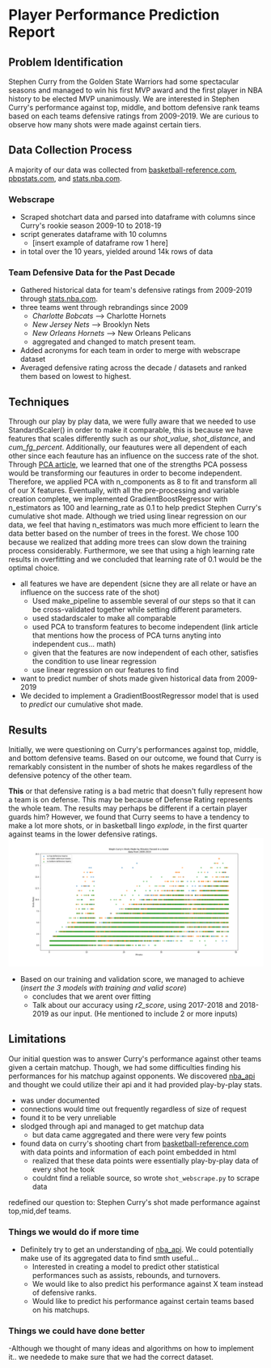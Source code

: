 # Player Performance Prediction Report

<!-- 
The problem you are addressing, particularly how you refined the provided idea.

The data that you used: how it was gathered, cleaned, etc.

Techniques you used to analyse the data.

Your results/findings/conclusions.

Some appropriate visualization of your data/results.

Limitations: problems you encountered, things you would do if you had more time, things you should have done in retrospect, etc. 
-->

## Problem Identification

Stephen Curry from the Golden State Warriors had some spectacular seasons and managed to win his first MVP award and the first player in NBA history to be elected MVP unanimously. We are interested in Stephen Curry's performance against top, middle, and bottom defensive rank teams based on each teams defensive ratings from 2009-2019. We are curious to observe how many shots were made against certain tiers.  

## Data Collection Process

A majority of our data was collected from [basketball-reference.com](https://www.basketball-reference.com/), [pbpstats.com](http://www.pbpstats.com/), and [stats.nba.com](https://stats.nba.com/).

### Webscrape

- Scraped shotchart data and parsed into dataframe with columns since Curry's rookie season 2009-10 to 2018-19
- script generates dataframe with 10 columns
  - [insert example of dataframe row 1 here]
- in total over the 10 years, yielded around 14k rows of data

### Team Defensive Data for the Past Decade

- Gathered historical data for team's defensive ratings from 2009-2019 through [stats.nba.com](https://stats.nba.com/).
- three teams went through rebrandings since 2009
  - *Charlotte Bobcats* --> Charlotte Hornets
  - *New Jersey Nets* --> Brooklyn Nets
  - *New Orleans Hornets* --> New Orleans Pelicans
  - aggregated and changed to match present team.
- Added acronyms for each team in order to merge with webscrape dataset
- Averaged defensive rating across the decade / datasets and ranked them based on lowest to highest.

## Techniques
Through our play by play data, we were fully aware that we needed to use StandardScaler() in order to make it comparable, this is because we have features that scales differently such as our *shot_value*, *shot_distance*, and *cum_fg_percent*. Additionally, our feautures were all dependent of each other since each feauture has an influence on the success rate of the shot. Through [PCA article](https://towardsdatascience.com/a-one-stop-shop-for-principal-component-analysis-5582fb7e0a9c), we learned that one of the strengths PCA possess would be transforming our  feautures in order to become independent. Therefore, we applied PCA with n_components as 8 to fit and transform all of our X features. Eventually, with all the pre-processing and variable creation complete, we implemented GradientBoostRegressor with n_estimators as 100 and learning_rate as 0.1 to help predict Stephen Curry's cumulative shot made. Although we tried using linear regression on our data, we feel that having n_estimators was much more efficient to learn the data better based on the number of trees in the forest. We chose 100 because we realized that adding more trees can slow down the training process considerably. Furthermore, we see that using a high learning rate results in overfitting and we concluded that learning rate of 0.1 would be the optimal choice.
<!-- aggregated and averaged 10 years of data for defensive rating among all teams and ranked them in descending order.-->
- all features we have are dependent (sicne they are all relate or have an influence on the success rate of the shot)
  - Used make_pipeline to assemble several of our steps so that it can be cross-validated together while setting different parameters.
  - used stadardscaler to make all comparable
  - used PCA to transform features to become independent (link article that mentions how the process of PCA turns anyting into independent cus... math)
  - given that the features are now independent of each other, satisfies the condition to use linear regression
  - use linear regression on our features to find
- want to predict number of shots made given historical data from 2009-2019
- We decided to implement a GradientBoostRegressor model that is used to *predict* our cumulative shot made.

## Results

Initially, we were questioning on Curry's performances against top, middle, and bottom defensive teams. Based on our outcome, we found that Curry is remarkably consistent in the number of shots he makes regardless of the defensive potency of the other team. 

 **This** or that defensive rating is a bad metric that doesn't fully represent how a team is on defense. This may be because of Defense Rating represents the whole team. The results may perhaps be different if a certain player guards him? However, we found that Curry seems to have a tendency to make a lot more shots, or in basketball lingo *explode*, in the first quarter against teams in the lower defensive ratings. ![Test](/curry-shots-made-by-minutes.png)


- Based on our training and validation score, we managed to achieve (*insert the 3 models with training and valid score*)
  - concludes that we arent over fitting
  - Talk about our accuracy using *r2_score*, using 2017-2018 and 2018-2019 as our input. (He mentioned to include 2 or more inputs)

## Limitations

Our initial question was to answer Curry's performance against other teams given a certain matchup. Though, we had some difficulties finding his performances for his matchup against opponents. We discovered [nba_api](https://github.com/swar/nba_api) and thought we could utilize their api and it had provided play-by-play stats. 

  - was under documented
  - connections would time out frequently regardless of size of request
  - found it to be very unreliable
  - slodged through api and managed to get matchup data
    - but data came aggregated and there were very few points
- found data on curry's shooting chart from [basketball-reference.com](https://www.basketball-reference.com/) with data points and information of each point embedded in html
  - realized that these data points were essentially play-by-play data of every shot he took
  - couldnt find a reliable source, so wrote `shot_webscrape.py` to scrape data

redefined our question to: Stephen Curry's shot made performance against top,mid,def teams.

### Things we would do if more time

- Definitely try to get an understanding of [nba_api](https://github.com/swar/nba_api). We could potentially make use of its aggregated data to find smth useful...
  - Interested in creating a model to predict other statistical performances such as assists, rebounds, and turnovers.
  - We would like to also predict his performance against X team instead of defensive ranks.
  - Would like to predict his performance against certain teams based on his matchups.

### Things we could have done better

-Although we thought of many ideas and algorithms on how to implement it.. we needede to make sure that we had the correct dataset.

